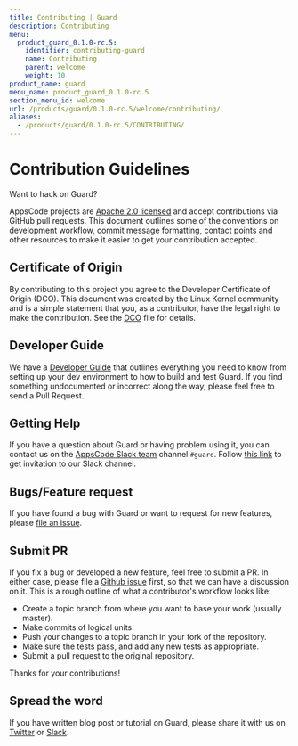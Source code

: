 ```yaml
---
title: Contributing | Guard
description: Contributing
menu:
  product_guard_0.1.0-rc.5:
    identifier: contributing-guard
    name: Contributing
    parent: welcome
    weight: 10
product_name: guard
menu_name: product_guard_0.1.0-rc.5
section_menu_id: welcome
url: /products/guard/0.1.0-rc.5/welcome/contributing/
aliases:
  - /products/guard/0.1.0-rc.5/CONTRIBUTING/
---
```


# Contribution Guidelines
Want to hack on Guard?

AppsCode projects are [Apache 2.0 licensed](https://github.com/appscode/guard/blob/master/LICENSE) and accept contributions via
GitHub pull requests.  This document outlines some of the conventions on
development workflow, commit message formatting, contact points and other
resources to make it easier to get your contribution accepted.

## Certificate of Origin

By contributing to this project you agree to the Developer Certificate of
Origin (DCO). This document was created by the Linux Kernel community and is a
simple statement that you, as a contributor, have the legal right to make the
contribution. See the [DCO](https://github.com/appscode/guard/blob/master/DCO) file for details.

## Developer Guide

We have a [Developer Guide](/docs/setup/developer-guide/overview.md) that outlines everything you need to know from setting up your
dev environment to how to build and test Guard. If you find something undocumented or incorrect along the way,
please feel free to send a Pull Request.

## Getting Help

If you have a question about Guard or having problem using it, you can contact us on the [AppsCode Slack team](https://appscode.slack.com/messages/C8M8HANQ0/details/) channel `#guard`. Follow [this link](https://slack.appscode.com) to get invitation to our Slack channel.

## Bugs/Feature request

If you have found a bug with Guard or want to request for new features, please [file an issue](https://github.com/appscode/guard/issues/new).

## Submit PR

If you fix a bug or developed a new feature, feel free to submit a PR. In either case, please file a [Github issue](https://github.com/appscode/guard/issues/new) first, so that we can have a discussion on it. This is a rough outline of what a contributor's workflow looks like:

- Create a topic branch from where you want to base your work (usually master).
- Make commits of logical units.
- Push your changes to a topic branch in your fork of the repository.
- Make sure the tests pass, and add any new tests as appropriate.
- Submit a pull request to the original repository.

Thanks for your contributions!

## Spread the word

If you have written blog post or tutorial on Guard, please share it with us on [Twitter](https://twitter.com/AppsCodeHQ) or [Slack](https://slack.appscode.com).
